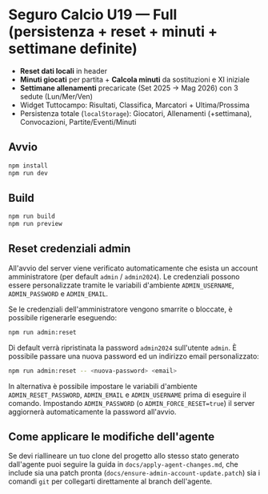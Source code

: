 # Seguro Calcio U19 — Full (persistenza + reset + minuti + settimane definite)

- **Reset dati locali** in header
- **Minuti giocati** per partita + **Calcola minuti** da sostituzioni e XI iniziale
- **Settimane allenamenti** precaricate (Set 2025 → Mag 2026) con 3 sedute (Lun/Mer/Ven)
- Widget Tuttocampo: Risultati, Classifica, Marcatori + Ultima/Prossima
- Persistenza totale (`localStorage`): Giocatori, Allenamenti (+settimana), Convocazioni, Partite/Eventi/Minuti

## Avvio
```bash
npm install
npm run dev
```

## Build
```bash
npm run build
npm run preview
```

## Reset credenziali admin
All'avvio del server viene verificato automaticamente che esista un account amministratore (per default `admin` / `admin2024`).
Le credenziali possono essere personalizzate tramite le variabili d'ambiente `ADMIN_USERNAME`, `ADMIN_PASSWORD` e `ADMIN_EMAIL`.

Se le credenziali dell'amministratore vengono smarrite o bloccate, è possibile rigenerarle eseguendo:

```bash
npm run admin:reset
```

Di default verrà ripristinata la password `admin2024` sull'utente `admin`. È possibile passare una nuova password ed un indirizzo email personalizzato:

```bash
npm run admin:reset -- <nuova-password> <email>
```

In alternativa è possibile impostare le variabili d'ambiente `ADMIN_RESET_PASSWORD`, `ADMIN_EMAIL` e `ADMIN_USERNAME` prima di eseguire il comando. Impostando `ADMIN_PASSWORD` (o `ADMIN_FORCE_RESET=true`) il server aggiornerà automaticamente la password all'avvio.

## Come applicare le modifiche dell'agente
Se devi riallineare un tuo clone del progetto allo stesso stato generato dall'agente puoi seguire la guida in `docs/apply-agent-changes.md`, che include sia una patch pronta (`docs/ensure-admin-account-update.patch`) sia i comandi `git` per collegarti direttamente al branch dell'agente.
